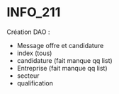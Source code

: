 # INFO_211

Création DAO :
- Message offre et candidature
- index (tous)
- candidature (fait manque qq list)
- Entreprise (fait manque qq list)
- secteur
- qualification
